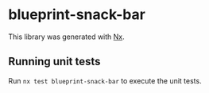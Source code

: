 # blueprint-snack-bar

This library was generated with [Nx](https://nx.dev).

## Running unit tests

Run `nx test blueprint-snack-bar` to execute the unit tests.
